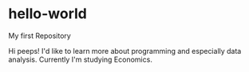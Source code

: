# hello-world
My first Repository

Hi peeps! I'd like to learn more about programming and especially data analysis. Currently I'm studying Economics.
